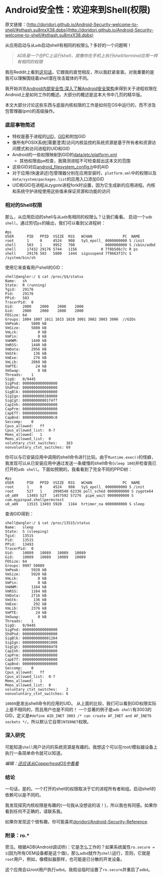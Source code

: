 # Android安全性：欢迎来到Shell(权限)

原文链接：[http://doridori.github.io/Android-Security-welcome-to-shell/#sthash.su8mxX38.dpbs](http://doridori.github.io/Android-Security-welcome-to-shell/#sthash.su8mxX38.dpbs)

从应用启动与从`adb`启动shell有相同的权限么？多好的一个问题啊！

> *ADB是一个在PC上运行shell，就像你在手机上执行shell/terminal应用一样有相同的权限*

我在Reddit上看到[这句话](https://www.reddit.com/r/computerforensics/comments/4xrz86/forensics_tool_nabs_data_from_signal_telegram/d6ir97g)，它跟我的直觉相反，所以我赶紧查查。对我重要的是我可以理解围绕着shell潜在攻击载体的不同。

我开始浏览[Android内部安全性:深入了解Android安全架构](https://www.amazon.co.uk/Android-Security-Internals-Depth-Architecture/dp/1593275811)来得到关于进程权限在Android上是如何工作的概述。大部分的概述是这本大书中几页的精华版。

本文大部分讨论这些东西与底层内核权限的工作是如何在OS中运行的，而不涉及包管理器(pm)的高级操作。

### 底层事物简述

* 特权是基于进程的[UID](https://en.wikipedia.org/wiki/User_identifier)，[GID](https://en.wikipedia.org/wiki/Group_identifier)和附加GID
* 像所有POSIX系统[需要澄清]访问内核监控的系统资源是基于所有者和资源访问模式和访问进程的UID和GID
* Android的一些权限映射到GID的[data/etc/platform.xml](https://android.googlesource.com/platform/frameworks/base/+/master/data/etc/platform.xml)
  * 其他权限由`pm`检查，我猜测进程不可检查超出这本文的范围
* 这些GID对应[android_filesystem_config.h](https://android.googlesource.com/platform/system/core/+/master/include/private/android_filesystem_config.h)中的AID
* 对于应用(快速讲述)包管理器分别在应用安装时，`platform.xml`中的权限以及`data/system/packages.list`的应用入口添加GID
* UID和GID在进程从*zygote*进程fork时设置，因为它生成新的应用进程。内核和系统守护进程使用这些值来保证资源和功能的访问

### 相对的Shell权限
那么，从应用启动的shell与从`adb`有相同的权限么？让我们看看。
启动一个`adb shell`，通过剪切`ps`的输出，我们可以看到父进程树：

```
#ps
USER      PID   PPID  VSIZE  RSS   WCHAN              PC  NAME
root      1     0     4524   908   SyS_epoll_ 0000000000 S /init
shell     503   1     9952   700              0000000000 S /sbin/adbd
shell     17432 29176 5744   1156           0 7f8b5d6c7c R ps
shell     29176 503   5800   1444  sigsuspend 7f9663f37c S /system/bin/sh
```
使用它来查看用户shell的GID：

```
shell@angler:/ $ cat /proc/$$/status                                           
Name:   sh
State:  R (running)
Tgid:   29176
Pid:    29176
PPid:   503
TracerPid:  0
Uid:    2000    2000    2000    2000
Gid:    2000    2000    2000    2000
FDSize: 64
Groups: 1004 1007 1011 1015 1028 3001 3002 3003 3006  //GIDs
VmPeak:     5800 kB
VmSize:     5800 kB
VmLck:         0 kB
VmPin:         0 kB
VmHWM:      1440 kB
VmRSS:      1440 kB
VmData:     2956 kB
VmStk:       136 kB
VmExe:       276 kB
VmLib:      2068 kB
VmPTE:        24 kB
VmSwap:        0 kB
Threads:    1
SigQ:   0/9445
SigPnd: 0000000000000000
ShdPnd: 0000000000000000
SigBlk: 0000000000000000
SigIgn: 0000000000380000
SigCgt: 000000000801f4ff
CapInh: 0000000000000000
CapPrm: 0000000000000000
CapEff: 0000000000000000
CapBnd: 00000000000000c0
Seccomp:    0
Cpus_allowed:   ff
Cpus_allowed_list:  0-7
Mems_allowed:   1
Mems_allowed_list:  0
voluntary_ctxt_switches:    163
nonvoluntary_ctxt_switches: 69
```
你可以与已安装应用中调用的shell命令进行比较。由于`Runtime.exec()`的怪癖，我发现可以从已安装应用中通过发送一条缓慢的shell命令(`sleep 100`)并检查我已打开的`adb shell`。下面如预期的，我看看到了完全不同的PPID树：

```
#ps
USER      PID   PPID  VSIZE  RSS   WCHAN              PC  NAME
root      1     0     4524   908   SyS_epoll_ 0000000000 S /init
root      527   1     2098548 62336 poll_sched 0000000000 S zygote64
u0_a89    13493 527   1457592 57276  pipe_wait 0000000000 S com.mypinpad.shellpermstest
u0_a89    13515 13493 5920   1164  hrtimer_na 0000000000 S sleep
```
查询GID得到：

```
shell@angler:/ $ cat /proc/13515/status                                        
Name:   sleep
State:  S (sleeping)
Tgid:   13515
Pid:    13515
PPid:   13493
TracerPid:  0
Uid:    10089   10089   10089   10089
Gid:    10089   10089   10089   10089
FDSize: 64
Groups: 9997 50089 
VmPeak:     5920 kB
VmSize:     5920 kB
VmLck:         0 kB
VmPin:         0 kB
VmHWM:      1164 kB
VmRSS:      1164 kB
VmData:     2716 kB
VmStk:       136 kB
VmExe:       292 kB
VmLib:      2376 kB
VmPTE:        24 kB
VmSwap:        0 kB
Threads:    1
SigQ:   0/9445
SigPnd: 0000000000000000
ShdPnd: 0000000000000000
SigBlk: 0000000000001204
SigIgn: 0000000000001000
SigCgt: 00000000000084f8
CapInh: 0000000000000000
CapPrm: 0000000000000000
CapEff: 0000000000000000
CapBnd: 0000000000000000
Seccomp:    0
Cpus_allowed:   ff
Cpus_allowed_list:  0-7
Mems_allowed:   1
Mems_allowed_list:  0
voluntary_ctxt_switches:    2
nonvoluntary_ctxt_switches: 6
```
`10089`是发出shell命令的应用的UID。
从上面的比较，我们可以看到GID权限实际上是不相同的，而且用户也是不同的！
一个显著的例子是`adb shell`有3003的GID，定义是`#define AID_INET 3003 /* can create AF_INET and AF_INET6 sockets */`，所以默认它自带`INTERNET`权限。

### 深入研究
可能知道`shell`用户访问的系统资源是有趣的。我想这个可以在root/模拟器设备上执行一条简单命令就可以知道。

*编辑：[还应该从CopperheadOS中看看](https://twitter.com/CopperheadOS/status/766363947066941441)*

### 结论
一句话，是的。一个打开的shell的权限取决于它的进程所有者和组。启动shell的依赖可以是不同的。

我发现探究内核权限是有趣的(一句我从没想说的话！)，所以我也有同感。如果你看到任何不正确的，请联系我。

如果你发现这个很有趣，你可能喜欢[doridori/Android-Security-Reference](https://github.com/doridori/Android-Security-Reference).

### 附录：ro.*
旁注。根据ADB(Android调试桥)：它是怎么工作的？如果系统属性`ro.secure = 1`(因为所有OEM设备都是这个值)，那么`adbd`就作为`shell`运行，否则，它就是`root`用户，例如，像模拟器那样，也可能是已分散的开发设备。

这个应用会以root用户执行`adbd`。我假设临时设置了`ro.secure`并重启了`adbd`。